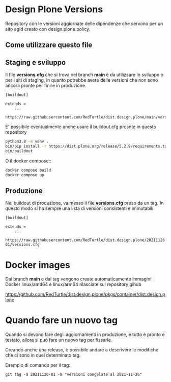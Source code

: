 # Design Plone Versions

Repository con le versioni aggiornate delle dipendenze che servono per un sito agid creato con design.plone.policy.
## Come utilizzare questo file

## Staging e sviluppo

Il file **versions.cfg** che si trova nel branch __main__ è da utilizzare in sviluppo o per i siti di staging, in quanto potrebbe avere delle versioni che non sono ancora pronte per finire in produzione.

```
[buildout]

extends =
    ...
    https://raw.githubusercontent.com/RedTurtle/dist.design.plone/main/versions.cfg
```

E' possibile eventualmente anche usare il buildout.cfg presnte in questo repository

```bash
python3.8 -m venv .
bin/pip install -r https://dist.plone.org/release/5.2.9/requirements.txt
bin/buildout
```

O il docker compose::

```bash
docker compose build
docker compose up
```

## Produzione

Nei buildout di produzione, va messo il file **versions.cfg** preso da un tag.
In questo modo si ha sempre una lista di versioni consistenti e immutabili.


```
[buildout]

extends =
    ...
    https://raw.githubusercontent.com/RedTurtle/dist.design.plone/20211126-01/versions.cfg
```

# Docker images

Dal branch __main__ e dai tag vengono create automaticamente immagini Docker linux/amd64 e linux/arm64 rilasciate sul repository gihub

https://github.com/RedTurtle/dist.design.plone/pkgs/container/dist.design.plone

# Quando fare un nuovo tag

Quando si devono fare degli aggiornamenti in produzione, e tutto è pronto e testato, allora si può fare un nuovo tag per fissarle.

Creando anche una release, è possibile andare a descrivere le modifiche che ci sono in quel determinato tag.

Esempio di comando per il tag:

```shell
git tag -a 20211126-01 -m "versioni congelate al 2021-11-26"
```
